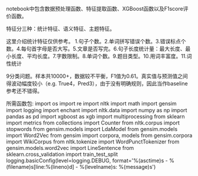 notebook中包含数据预处理函数、特征提取函数、XGBoost函数以及F1score评价函数。

特征分三种：统计特征、语义特征、主题特征。

这里介绍统计特征仅供参考。
1.句子个数。2.单词拼写错误个数。3.错误标点个数。4.每句首字母是否大写。5.文章是否写完。6.句子长度统计量：最大长度、最小长度、平均长度。7.字数限制。8.单词个数。9.题目类型。10.用词丰富度。11.词性统计

9分类问题。样本共10000+，数据较不平衡，F1值为0.61。真实值与预测值之间得波动幅度较小（e.g. True4，Pred3），由于没有明确规则，因此当作baseline参考还不错得。

所需函数包:
import os
import re
import nltk
import math
import gensim
import logging
import enchant
import nltk.data
import numpy as np
import pandas as pd
import xgboost as xgb
import multiprocessing
from sklearn import metrics
from collections import Counter
from nltk.corpus import stopwords
from gensim.models import LdaModel
from gensim.models import Word2Vec
from gensim import corpora, models 
from gensim.corpora import WikiCorpus
from nltk.tokenize import WordPunctTokenizer
from gensim.models.word2vec import LineSentence
from sklearn.cross_validation import train_test_split
logging.basicConfig(level=logging.DEBUG,  format='%(asctime)s - %(filename)s[line:%(lineno)d] - %(levelname)s: %(message)s') 
